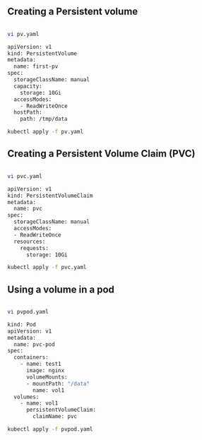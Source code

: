 ## Creating a Persistent volume 

```sh

vi pv.yaml

apiVersion: v1
kind: PersistentVolume
metadata:
  name: first-pv
spec:
  storageClassName: manual
  capacity:
    storage: 10Gi
  accessModes:
    - ReadWriteOnce
  hostPath:
    path: /tmp/data

kubectl apply -f pv.yaml

```

## Creating a Persistent Volume Claim (PVC)

```sh

vi pvc.yaml

apiVersion: v1
kind: PersistentVolumeClaim
metadata:
  name: pvc
spec:
  storageClassName: manual
  accessModes:
  - ReadWriteOnce
  resources:
    requests:
      storage: 10Gi

kubectl apply -f pvc.yaml

```

## Using a volume in a pod

```sh

vi pvpod.yaml

kind: Pod
apiVersion: v1
metadata:
  name: pvc-pod
spec:
  containers:
    - name: test1
      image: nginx
      volumeMounts:
      - mountPath: "/data"
        name: vol1
  volumes:
    - name: vol1
      persistentVolumeClaim:
        claimName: pvc

kubectl apply -f pvpod.yaml

```